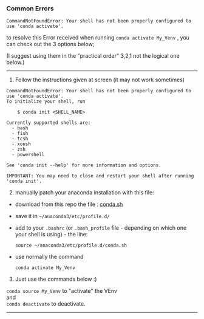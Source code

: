 ### Common Errors


`CommandNotFoundError: Your shell has not been properly configured to use 'conda activate'.`  

to resolve this Error received when running `conda activate My_Venv` , you can check out the 3 options below;

(I suggest using them in the "practical order" 3,2,1 not the logical one below.)

---

1. Follow the instructions given at screen (it may not work sometimes)  

```
CommandNotFoundError: Your shell has not been properly configured to use 'conda activate'.
To initialize your shell, run

    $ conda init <SHELL_NAME>

Currently supported shells are:
  - bash
  - fish
  - tcsh
  - xonsh
  - zsh
  - powershell

See 'conda init --help' for more information and options.

IMPORTANT: You may need to close and restart your shell after running 'conda init'.
```


2.  manually patch your anaconda installation with this file:

- download from this repo the file : [conda.sh](/RCS_Apps_guides/Anaconda/assets/files/conda.sh)  

- save it in `~/anaconda3/etc/profile.d/`

- add to your `.bashrc` (or `.bash_profile` file - depending on which one your shell is using) - the line:  

  `source ~/anaconda3/etc/profile.d/conda.sh`

- use normally the command  

  `conda activate My_Venv`


3. Just use the commands below :)  

  `conda source My_Venv` to "activate" the VEnv   
  and   
  `conda deactivate` to deactivate.


---
